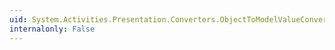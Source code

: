 ```yaml
---
uid: System.Activities.Presentation.Converters.ObjectToModelValueConverter.#ctor
internalonly: False
---
```

